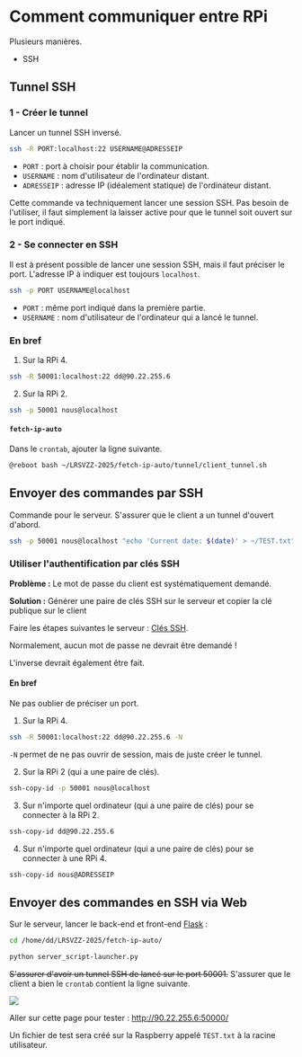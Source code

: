 # Comment communiquer entre RPi 
Plusieurs manières. 
- SSH 

## Tunnel SSH 
### 1 - Créer le tunnel 
Lancer un tunnel SSH inversé. 
```bash
ssh -R PORT:localhost:22 USERNAME@ADRESSEIP
```
   - `PORT` : port à choisir pour établir la communication. 
   - `USERNAME` : nom d'utilisateur de l'ordinateur distant. 
   - `ADRESSEIP` : adresse IP (idéalement statique) de l'ordinateur distant. 

Cette commande va techniquement lancer une session SSH. Pas besoin de l'utiliser, il faut simplement la laisser active pour que le tunnel soit ouvert sur le port indiqué. 
### 2 - Se connecter en SSH 
Il est à présent possible de lancer une session SSH, mais il faut préciser le port. 
L'adresse IP à indiquer est toujours `localhost`. 
```bash
ssh -p PORT USERNAME@localhost
```
   - `PORT` : même port indiqué dans la première partie. 
   - `USERNAME` : nom d'utilisateur de l'ordinateur qui a lancé le tunnel. 

### En bref 
1. Sur la RPi 4. 
```bash
ssh -R 50001:localhost:22 dd@90.22.255.6
```

2. Sur la RPi 2. 
```bash
ssh -p 50001 nous@localhost
```

#### `fetch-ip-auto` 
Dans le `crontab`, ajouter la ligne suivante. 
```bash
@reboot bash ~/LRSVZZ-2025/fetch-ip-auto/tunnel/client_tunnel.sh
```

## Envoyer des commandes par SSH 
Commande pour le serveur. S'assurer que le client a un tunnel d'ouvert d'abord. 
```bash
ssh -p 50001 nous@localhost "echo 'Current date: $(date)' > ~/TEST.txt"
```

### Utiliser l'authentification par clés SSH 
**Problème :** Le mot de passe du client est systématiquement demandé. 

**Solution :** Générer une paire de clés SSH sur le serveur et copier la clé publique sur le client

Faire les étapes suivantes le serveur : [Clés SSH](Clés%20SSH.md). 

Normalement, aucun mot de passe ne devrait être demandé ! 

L'inverse devrait également être fait. 

#### En bref 
Ne pas oublier de préciser un port. 

1. Sur la RPi 4. 
```bash
ssh -R 50001:localhost:22 dd@90.22.255.6 -N
```
`-N` permet de ne pas ouvrir de session, mais de juste créer le tunnel. 

2. Sur la RPi 2 (qui a une paire de clés). 
```bash
ssh-copy-id -p 50001 nous@localhost
```

3. Sur n'importe quel ordinateur (qui a une paire de clés) pour se connecter à la RPi 2. 
```bash
ssh-copy-id dd@90.22.255.6
```

4. Sur n'importe quel ordinateur (qui a une paire de clés) pour se connecter à une RPi 4. 
```bash
ssh-copy-id nous@ADRESSEIP
```

## Envoyer des commandes en SSH via Web 
Sur le serveur, lancer le back-end et front-end [Flask](../Guides/Flask.md) : 
```bash
cd /home/dd/LRSVZZ-2025/fetch-ip-auto/
```
```bash
python server_script-launcher.py
```

~~S'assurer d'avoir un tunnel SSH de lancé sur le port 50001.~~ 
S'assurer que le client a bien le `crontab` contient la ligne suivante. 

![](récupérer%20l'adresse%20IP%20locale.md#^crontab)

Aller sur cette page pour tester : http://90.22.255.6:50000/ 

Un fichier de test sera créé sur la Raspberry appelé `TEST.txt` à la racine utilisateur. 




